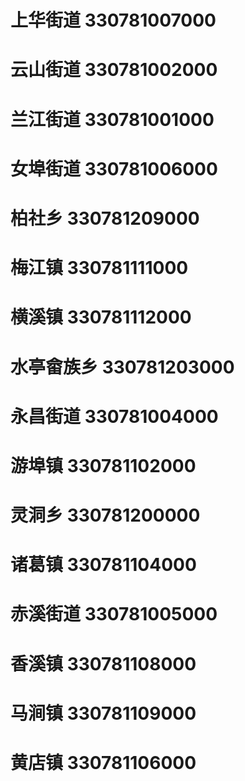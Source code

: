 # 上华街道 330781007000
# 云山街道 330781002000
# 兰江街道 330781001000
# 女埠街道 330781006000
# 柏社乡 330781209000
# 梅江镇 330781111000
# 横溪镇 330781112000
# 水亭畲族乡 330781203000
# 永昌街道 330781004000
# 游埠镇 330781102000
# 灵洞乡 330781200000
# 诸葛镇 330781104000
# 赤溪街道 330781005000
# 香溪镇 330781108000
# 马涧镇 330781109000
# 黄店镇 330781106000
